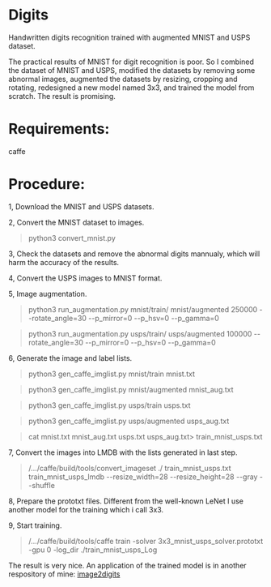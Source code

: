 # Digits
Handwritten digits recognition trained with augmented MNIST and USPS dataset.

The practical results of MNIST for digit recognition is poor. So I combined the dataset of MNIST and USPS, modified the datasets by removing some abnormal images, augmented the datasets by resizing, cropping and rotating, redesigned a new model named 3x3, and trained the model from scratch. The result is promising. 

# Requirements:
caffe

# Procedure:
1, Download the MNIST and USPS datasets.

2, Convert the MNIST dataset to images.
  > python3 convert_mnist.py
  
3, Check the datasets and remove the abnormal digits mannualy, which will harm the accuracy of the results.

4, Convert the USPS images to MNIST format.
  >

5, Image augmentation.
  > python3 run_augmentation.py mnist/train/ mnist/augmented 250000 --rotate_angle=30 --p_mirror=0 --p_hsv=0 --p_gamma=0
  
  > python3 run_augmentation.py usps/train/ usps/augmented 100000 --rotate_angle=30 --p_mirror=0 --p_hsv=0 --p_gamma=0 
  
6, Generate the image and label lists.
  > python3 gen_caffe_imglist.py mnist/train mnist.txt
  
  > python3 gen_caffe_imglist.py mnist/augmented mnist_aug.txt
  
  > python3 gen_caffe_imglist.py usps/train usps.txt
  
  > python3 gen_caffe_imglist.py usps/augmented usps_aug.txt
  
  > cat mnist.txt mnist_aug.txt usps.txt usps_aug.txt> train_mnist_usps.txt
  
7, Convert the images into LMDB with the lists generated in last step.
  > /.../caffe/build/tools/convert_imageset ./ train_mnist_usps.txt train_mnist_usps_lmdb --resize_width=28 --resize_height=28 --gray --shuffle
  
8, Prepare the prototxt files. Different from the well-known LeNet I use another model for the training which i call 3x3.

9, Start training.
  > /.../caffe/build/tools/caffe train -solver 3x3_mnist_usps_solver.prototxt -gpu 0 -log_dir ./train_mnist_usps_Log

The result is very nice.
An application of the trained model is in another respository of mine: [image2digits](https://github.com/everchens/image2digits)

